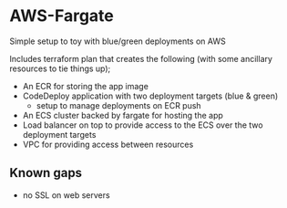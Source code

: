 # AWS-Fargate

Simple setup to toy with blue/green deployments on AWS

Includes terraform plan that creates the following (with some ancillary resources to tie things up);
- An ECR for storing the app image
- CodeDeploy application with two deployment targets (blue & green)
  - setup to manage deployments on ECR push
- An ECS cluster backed by fargate for hosting the app 
- Load balancer on top to provide access to the ECS over the two deployment targets
- VPC for providing access between resources


## Known gaps
- no SSL on web servers
